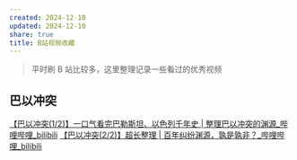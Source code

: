 ```yaml
---
created: 2024-12-10
updated: 2024-12-10
share: true
title: B站视频收藏
---
```


> 平时刷 B 站比较多，这里整理记录一些看过的优秀视频

## 巴以冲突

[【巴以冲突(1/2)】一口气看完巴勒斯坦、以色列千年史 \| 整理巴以冲突的渊源\_哔哩哔哩\_bilibili](https://www.bilibili.com/video/BV1gv411W7Tt/)
[【巴以冲突(2/2)】超长整理 \| 百年纠纷渊源，孰是孰非？\_哔哩哔哩\_bilibili](https://www.bilibili.com/video/BV1LP4y1Y7Ch/)
